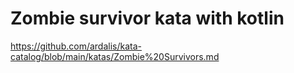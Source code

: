# Zombie survivor kata with kotlin

https://github.com/ardalis/kata-catalog/blob/main/katas/Zombie%20Survivors.md
